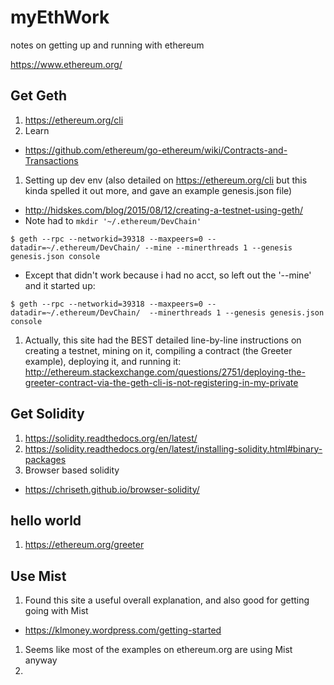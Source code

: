 # myEthWork
notes on getting up and running with ethereum

https://www.ethereum.org/

## Get Geth
1. https://ethereum.org/cli
1. Learn
  * https://github.com/ethereum/go-ethereum/wiki/Contracts-and-Transactions
1. Setting up dev env (also detailed on https://ethereum.org/cli but this kinda spelled it out more, and gave an example genesis.json file)
  * http://hidskes.com/blog/2015/08/12/creating-a-testnet-using-geth/
   * Note had to `mkdir '~/.ethereum/DevChain'`
```
$ geth --rpc --networkid=39318 --maxpeers=0 --datadir=~/.ethereum/DevChain/ --mine --minerthreads 1 --genesis genesis.json console
```
   * Except that didn't work because i had no acct, so left out the '--mine' and it started up:
```
$ geth --rpc --networkid=39318 --maxpeers=0 --datadir=~/.ethereum/DevChain/  --minerthreads 1 --genesis genesis.json console
```
1. Actually, this site had the BEST detailed line-by-line instructions on creating a testnet, mining on it, compiling a contract (the Greeter example), deploying it, and running it:
http://ethereum.stackexchange.com/questions/2751/deploying-the-greeter-contract-via-the-geth-cli-is-not-registering-in-my-private

## Get Solidity
1. https://solidity.readthedocs.org/en/latest/
1. https://solidity.readthedocs.org/en/latest/installing-solidity.html#binary-packages
1. Browser based solidity
  * https://chriseth.github.io/browser-solidity/

## hello world
1. https://ethereum.org/greeter


## Use Mist
 1. Found this site a useful overall explanation, and also good for getting going with Mist
  * https://klmoney.wordpress.com/getting-started
 1. Seems like most of the examples on ethereum.org are using Mist anyway
 2. 
 

